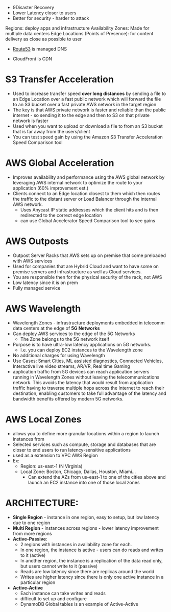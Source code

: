 - 9Disaster Recovery
- Lower Latency closer to users
- Better for security - harder to attack

Regions: deploy apps and infrastructure
Availability Zones: Made for multiple data centers
Edge Locations (Points of Presence): for content delivery as close as possible to user

- [Route53](./Route53.md) is managed DNS

- CloudFront is CDN

# S3 Transfer Acceleration
- Used to increase transfer speed **over long distances** by sending a file to an Edge Location over a fast public network which will forward the file to an S3 bucket over a fast private AWS network in the target region
- The key is that AWS private network is faster and reliable than the public internet - so sending it to the edge and then to S3 on that private network is faster
- Used when you want to upload or download a file to from an S3 bucket that is far away from the users/client
- You can test speed gain by using the Amazon S3 Transfer Acceleration Speed Comparison tool

# AWS Global Acceleration
- Improves availability and performance using the AWS global network by leveraging AWS internal network to optimize the route to your application (60% improvement est.)
- Clients connect to an Edge location closest to them which then routes the traffic to the distant
 server or Load Balancer through the internal AWS network.
   - Uses Anycast IP static addresses which the client hits and is then redirected to the correct edge location
   - can use Global Accelerator Speed Comparison tool to see gains

# AWS Outposts
- Outpost Server Racks that AWS sets up on premise that come preloaded with AWS services
- Used for companies that are Hybrid Cloud and want to have some on premise servers and infrastructure as well as Cloud services.
- You are responsible then for the physical security of the rack, not AWS
- Low latency since it is on prem
- Fully managed service 

# AWS Wavelength
- Wavelength Zones - infrastructure deployments embedded in telecomm data centers at the edge of **5G Networks**
- Can deploy AWS services to the edge of the 5G Networks
  - The Zone belongs to the 5G network itself
- Purpose is to have ultra-low latency applications on 5G networks. 
  - I.e. you can deploy EC2 instances to the Wavelength zone
- No additional charges for using Wavelength
- Use Cases: Smart Cities, ML assisted diagnostics, Connected Vehicles, Interactive live video streams, AR/VR, Real time Gaming
-  application traffic from 5G devices can reach application servers running in Wavelength Zones without leaving the telecommunications network. This avoids the latency that would result from application traffic having to traverse multiple hops across the Internet to reach their destination, enabling customers to take full advantage of the latency and bandwidth benefits offered by modern 5G networks.

# AWS Local Zones
- allows you to define more granular locations within a region to launch instances from
- Selected services such as compute, storage and databases that are closer to end users to run latency-sensitive applications
- used as a extension to VPC AWS Region
- Ex:
  - Region: us-east-1 (N Virginia)
  - Local Zone: Boston, Chicago, Dallas, Houston, Miami...
    - Can extend the AZs from us-east-1 to one of the cities above and launch an EC2 instance into one of those local zones


# ARCHITECTURE:
- **Single Region** - instance in one region, easy to setup, but low latency due to one region
- **Multi Region** - instances across regions - lower latency improvement from more regions
- **Active-Passive**: 
  - 2 regions with instances in availability zone for each.
  - In one region, the instance is active - users can do reads and writes to it (active)
  - In another region, the instance is a replication of the data read only, but users cannot write to it (passive)
  - Reads are low latency since there are replicas around the world 
  - Writes are higher latency since there is only one active instance in a particular region
- **Active-Active**
  - Each instance can take writes and reads
  - difficult to set up and configure
  - DynamoDB Global tables is an example of Active-Active